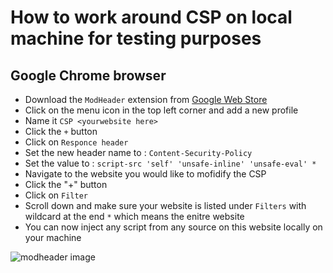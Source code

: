# How to work around CSP on local machine for testing purposes

## Google Chrome browser

* Download the `ModHeader` extension from [Google Web Store](https://chrome.google.com/webstore/detail/modheader/idgpnmonknjnojddfkpgkljpfnnfcklj)
* Click on the menu icon in the top left corner and add a new profile
* Name it `CSP <yourwebsite here>`
* Click the `+` button
* Click on `Responce header`
* Set the new header name to : `Content-Security-Policy`
* Set the value to : `script-src 'self' 'unsafe-inline' 'unsafe-eval' *`
* Navigate to the website you would like to mofidify the CSP
* Click the "+" button
* Click on `Filter`
* Scroll down  and make sure your website is listed under `Filters` with wildcard at the end `*` which means the enitre website
* You can now inject any script from any source on this website locally on your machine

![modheader image](https://github.com/jukatax/gtm-docs/assets/modheader_oo.jpg "modheader")